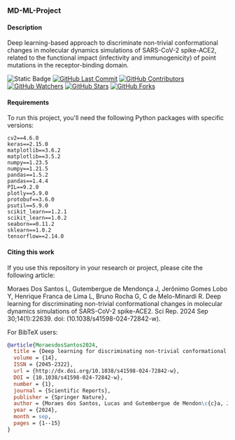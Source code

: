### MD-ML-Project

#### Description

Deep learning-based approach to discriminate non-trivial conformational changes in molecular dynamics simulations of SARS-CoV-2 spike-ACE2, related to the functional impact (infectivity and immunogenicity) of point mutations in the receptor-binding domain.

![Static Badge](https://img.shields.io/badge/build-v1.0.0-blue?label=version)
[![GitHub Last Commit](https://img.shields.io/github/last-commit/LBS-UFMG/MD-ML-Project)](https://github.com/LBS-UFMG/MD-ML-Project/commits)
[![GitHub Contributors](https://img.shields.io/github/contributors/LBS-UFMG/MD-ML-Project)](https://github.com/LBS-UFMG/MD-ML-Project)
[![GitHub Watchers](https://img.shields.io/github/watchers/LBS-UFMG/MD-ML-Project?style=social)](https://github.com/LBS-UFMG/MD-ML-Project)
[![GitHub Stars](https://img.shields.io/github/stars/LBS-UFMG/MD-ML-Project?style=social)](https://github.com/LBS-UFMG/MD-ML-Project)
[![GitHub Forks](https://img.shields.io/github/forks/LBS-UFMG/MD-ML-Project?style=social)](https://github.com/LBS-UFMG/MD-ML-Project)

#### Requirements

To run this project, you'll need the following Python packages with specific versions:

```
cv2==4.6.0
keras==2.15.0
matplotlib==3.6.2
matplotlib==3.5.2
numpy==1.23.5
numpy==1.21.5
pandas==1.5.2
pandas==1.4.4
PIL==9.2.0
plotly==5.9.0
protobuf==3.6.0
psutil==5.9.0
scikit_learn==1.2.1
scikit_learn==1.0.2
seaborn==0.11.2
sklearn==1.0.2
tensorflow==2.14.0
```

#### Citing this work

If you use this repository in your research or project, please cite the following article:

Moraes Dos Santos L, Gutembergue de Mendonça J, Jerônimo Gomes Lobo Y, Henrique Franca de Lima L, Bruno Rocha G, C de Melo-Minardi R. Deep learning for discriminating non-trivial conformational changes in molecular dynamics simulations of SARS-CoV-2 spike-ACE2. Sci Rep. 2024 Sep 30;14(1):22639. doi: (10.1038/s41598-024-72842-w).

For BibTeX users:

```bibtex
@article{MoraesdosSantos2024,
  title = {Deep learning for discriminating non-trivial conformational changes in molecular dynamics simulations of SARS-CoV-2 spike-ACE2},
  volume = {14},
  ISSN = {2045-2322},
  url = {http://dx.doi.org/10.1038/s41598-024-72842-w},
  DOI = {10.1038/s41598-024-72842-w},
  number = {1},
  journal = {Scientific Reports},
  publisher = {Springer Nature},
  author = {Moraes dos Santos, Lucas and Gutembergue de Mendon\c{c}a, Jos{\'e} and Jer{\^o}nimo Gomes Lobo, Yan and Henrique Franca de Lima, Leonardo and Bruno Rocha, Gerd and C. de Melo-Minardi, Raquel},
  year = {2024},
  month = sep,
  pages = {1--15}
}
